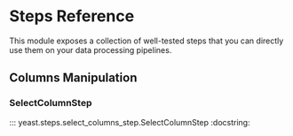 # Steps Reference

This module exposes a collection of well-tested steps that you can directly use them on your data processing pipelines.

## Columns Manipulation

### SelectColumnStep

::: yeast.steps.select_columns_step.SelectColumnStep
    :docstring:
